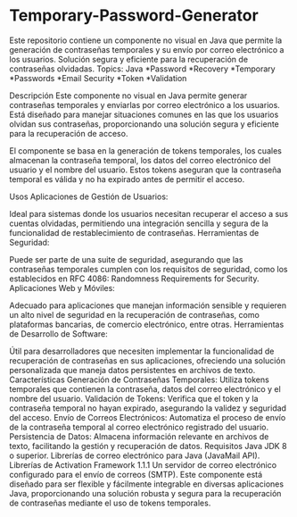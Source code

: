 # Temporary-Password-Generator
Este repositorio contiene un componente no visual en Java que permite la generación de contraseñas temporales y su envío por correo electrónico a los usuarios. Solución segura y eficiente para la recuperación de contraseñas olvidadas. Topics:  Java *Password *Recovery *Temporary *Passwords *Email Security *Token *Validation

Descripción
Este componente no visual en Java permite generar contraseñas temporales y enviarlas por correo electrónico a los usuarios. Está diseñado para manejar situaciones comunes en las que los usuarios olvidan sus contraseñas, proporcionando una solución segura y eficiente para la recuperación de acceso.

El componente se basa en la generación de tokens temporales, los cuales almacenan la contraseña temporal, los datos del correo electrónico del usuario y el nombre del usuario. Estos tokens aseguran que la contraseña temporal es válida y no ha expirado antes de permitir el acceso.

Usos
Aplicaciones de Gestión de Usuarios:

Ideal para sistemas donde los usuarios necesitan recuperar el acceso a sus cuentas olvidadas, permitiendo una integración sencilla y segura de la funcionalidad de restablecimiento de contraseñas.
Herramientas de Seguridad:

Puede ser parte de una suite de seguridad, asegurando que las contraseñas temporales cumplen con los requisitos de seguridad, como los establecidos en RFC 4086: Randomness Requirements for Security.
Aplicaciones Web y Móviles:

Adecuado para aplicaciones que manejan información sensible y requieren un alto nivel de seguridad en la recuperación de contraseñas, como plataformas bancarias, de comercio electrónico, entre otras.
Herramientas de Desarrollo de Software:

Útil para desarrolladores que necesiten implementar la funcionalidad de recuperación de contraseñas en sus aplicaciones, ofreciendo una solución personalizada que maneja datos persistentes en archivos de texto.
Características
Generación de Contraseñas Temporales: Utiliza tokens temporales que contienen la contraseña, datos del correo electrónico y el nombre del usuario.
Validación de Tokens: Verifica que el token y la contraseña temporal no hayan expirado, asegurando la validez y seguridad del acceso.
Envío de Correos Electrónicos: Automatiza el proceso de envío de la contraseña temporal al correo electrónico registrado del usuario.
Persistencia de Datos: Almacena información relevante en archivos de texto, facilitando la gestión y recuperación de datos.
Requisitos
Java JDK 8 o superior.
Librerías de correo electrónico para Java (JavaMail API).
Librerías de Activation Framework 1.1.1
Un servidor de correo electrónico configurado para el envío de correos (SMTP).
Este componente está diseñado para ser flexible y fácilmente integrable en diversas aplicaciones Java, proporcionando una solución robusta y segura para la recuperación de contraseñas mediante el uso de tokens temporales.
